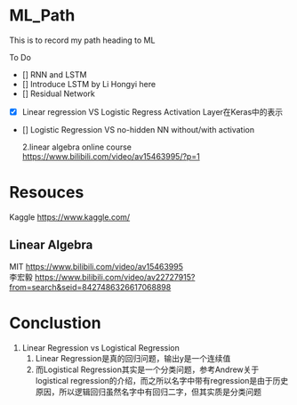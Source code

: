 # ML_Path

This is to record my path heading to ML


To Do  
- [] RNN and LSTM
- [] Introduce LSTM by Li Hongyi here
- [] Residual Network
- [x] Linear regression VS Logistic Regress Activation Layer在Keras中的表示
- [] Logistic Regression VS no-hidden NN without/with activation
  
  2.linear algebra online course
      https://www.bilibili.com/video/av15463995/?p=1

# Resouces

Kaggle 
https://www.kaggle.com/

## Linear Algebra
MIT https://www.bilibili.com/video/av15463995  
李宏毅 https://www.bilibili.com/video/av22727915?from=search&seid=8427486326617068898


# Conclustion
1. Linear Regression vs Logistical Regression  
    1. Linear Regression是真的回归问题，输出y是一个连续值
    2. 而Logistical Regression其实是一个分类问题，参考Andrew关于logistical regression的介绍，而之所以名字中带有regression是由于历史原因，所以逻辑回归虽然名字中有回归二字，但其实质是分类问题

